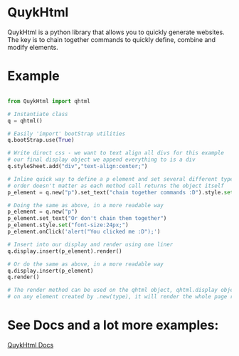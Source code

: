 # QuykHtml
QuykHtml is a python library that allows you to quickly generate websites. The key is to chain together commands to quickly define, combine and modify elements.

# Example
```python

from QuykHtml import qhtml

# Instantiate class
q = qhtml()

# Easily 'import' bootStrap utilities
q.bootStrap.use(True)

# Write direct css - we want to text align all divs for this example
# our final display object we append everything to is a div
q.styleSheet.add("div","text-align:center;")

# Inline quick way to define a p element and set several different types of values
# order doesn't matter as each method call returns the object itself
p_element = q.new("p").set_text("chain together commands :D").style.set("font-size:24px;").onClick('alert("You clicked me :D");')

# Doing the same as above, in a more readable way
p_element = q.new("p")
p_element.set_text("Or don't chain them together")
p_element.style.set("font-size:24px;")
p_element.onClick('alert("You clicked me :D");')

# Insert into our display and render using one liner
q.display.insert(p_element).render()

# Or do the same as above, in a more readable way
q.display.insert(p_element)
q.render()

# The render method can be used on the qhtml object, qhtml.display object or
# on any element created by .new(type), it will render the whole page regardless

```

# See Docs and a lot more examples:

[QuykHtml Docs](https://mwd1993.github.io/QuykHtml/)
